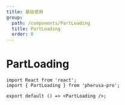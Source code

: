 ```yaml
---
title: 基础使用
group:
  path: /components/PartLoading
  title: PartLoading
  order: 0
---
```


# PartLoading

```tsx
import React from 'react';
import { PartLoading } from 'pherusa-pro';

export default () => <PartLoading />;
```
